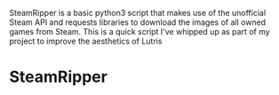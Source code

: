 SteamRipper is a basic python3 script that makes use of the unofficial Steam API and 
requests libraries to download the images of all owned games from Steam. This is a 
quick script I've whipped up as part of my project to improve the aesthetics of Lutris
# SteamRipper
